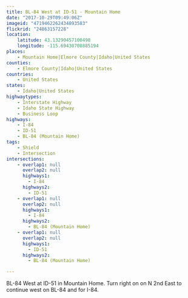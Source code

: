 ```yaml
---
title: BL-84 West at ID-51 - Mountain Home
date: "2017-10-29T09:49:06Z"
imageid: "4719462262434893583"
flickrid: "24863157228"
location:
    latitude: 43.13290457100498
    longitude: -115.69430708885194
places:
    - Mountain Home|Elmore County|Idaho|United States
counties:
    - Elmore County|Idaho|United States
countries:
    - United States
states:
    - Idaho|United States
highwaytypes:
    - Interstate Highway
    - Idaho State Highway
    - Business Loop
highways:
    - I-84
    - ID-51
    - BL-84 (Mountain Home)
tags:
    - Shield
    - Intersection
intersections:
    - overlap1: null
      overlap2: null
      highways1:
        - I-84
      highways2:
        - ID-51
    - overlap1: null
      overlap2: null
      highways1:
        - I-84
      highways2:
        - BL-84 (Mountain Home)
    - overlap1: null
      overlap2: null
      highways1:
        - ID-51
      highways2:
        - BL-84 (Mountain Home)

---
```

BL-84 West at ID-51 in Mountain Home.  Turn right on on N 2nd East to continue west on BL-84 and for I-84.